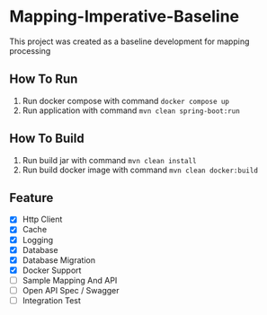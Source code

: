 # Mapping-Imperative-Baseline

This project was created as a baseline development for mapping processing

## How To Run

1. Run docker compose with command `docker compose up`
2. Run application with command `mvn clean spring-boot:run`

## How To Build

1. Run build jar with command `mvn clean install`
2. Run build docker image with command `mvn clean docker:build`

## Feature

- [x] Http Client
- [x] Cache
- [x] Logging
- [x] Database
- [x] Database Migration
- [x] Docker Support
- [ ] Sample Mapping And API
- [ ] Open API Spec / Swagger
- [ ] Integration Test